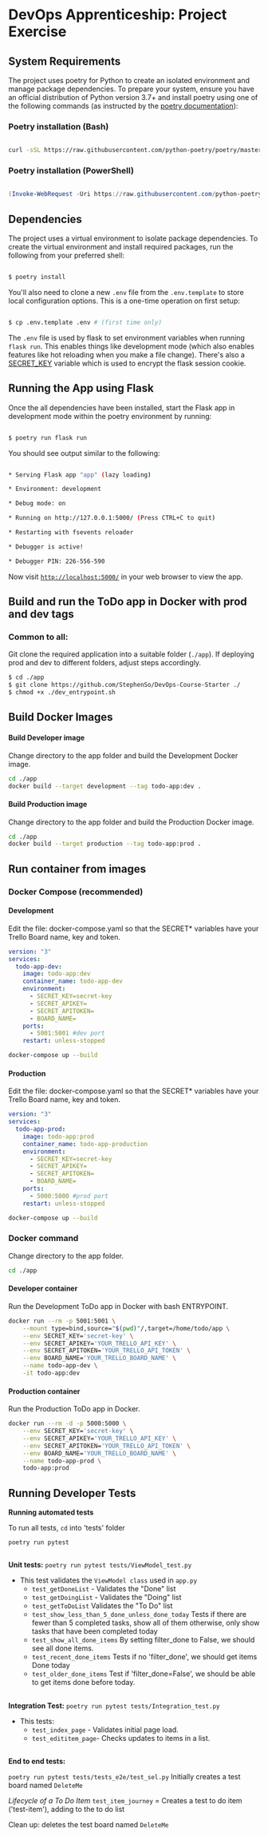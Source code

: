 # DevOps Apprenticeship: Project Exercise

## System Requirements

The project uses poetry for Python to create an isolated environment and manage package dependencies. To prepare your system, ensure you have an official distribution of Python version 3.7+ and install poetry using one of the following commands (as instructed by the [poetry documentation](https://python-poetry.org/docs/#system-requirements)):

### Poetry installation (Bash)
```bash

curl -sSL https://raw.githubusercontent.com/python-poetry/poetry/master/get-poetry.py | python

```
 ### Poetry installation (PowerShell)
 
```powershell

(Invoke-WebRequest -Uri https://raw.githubusercontent.com/python-poetry/poetry/master/get-poetry.py -UseBasicParsing).Content | python

```
## Dependencies
  

The project uses a virtual environment to isolate package dependencies. To create the virtual environment and install required packages, run the following from your preferred shell:
 
```bash

$ poetry install

```
You'll also need to clone a new `.env` file from the `.env.template` to store local configuration options. This is a one-time operation on first setup:

```bash

$ cp .env.template .env # (first time only)

``` 


The `.env` file is used by flask to set environment variables when running `flask run`. This enables things like development mode (which also enables features like hot reloading when you make a file change). There's also a [SECRET_KEY](https://flask.palletsprojects.com/en/1.1.x/config/#SECRET_KEY) variable which is used to encrypt the flask session cookie.
  

## Running the App using Flask

  

Once the all dependencies have been installed, start the Flask app in development mode within the poetry environment by running:

```bash

$ poetry run flask run

```
You should see output similar to the following:

```bash

* Serving Flask app "app" (lazy loading)

* Environment: development

* Debug mode: on

* Running on http://127.0.0.1:5000/ (Press CTRL+C to quit)

* Restarting with fsevents reloader

* Debugger is active!

* Debugger PIN: 226-556-590

```

Now visit [`http://localhost:5000/`](http://localhost:5000/) in your web browser to view the app.

## Build and run the ToDo app in Docker with prod and dev tags

### Common to all:
Git clone the required application into a suitable folder (`./app`). If deploying prod and dev to different folders, adjust steps accordingly.

```bash
$ cd ./app
$ git clone https://github.com/StephenSo/DevOps-Course-Starter ./
$ chmod +x ./dev_entrypoint.sh
```
## Build Docker Images
#### Build Developer image
Change directory to the app folder and build the Development Docker image.
```bash
cd ./app
docker build --target development --tag todo-app:dev .
```

#### Build Production image
Change directory to the app folder and build the Production Docker image.
```bash
cd ./app
docker build --target production --tag todo-app:prod .
```


## Run container from images
### Docker Compose (recommended)

#### Development
Edit the file: docker-compose.yaml so that the SECRET* variables have your Trello Board name, key and token.

```yaml
version: "3"
services:
  todo-app-dev:
    image: todo-app:dev
    container_name: todo-app-dev
    environment:
      - SECRET_KEY=secret-key
      - SECRET_APIKEY=
      - SECRET_APITOKEN=
      - BOARD_NAME=
    ports:
      - 5001:5001 #dev port
    restart: unless-stopped
```

```bash
docker-compose up --build
```

#### Production
Edit the file: docker-compose.yaml so that the SECRET* variables have your Trello Board name, key and token.

```yaml
version: "3"
services:
  todo-app-prod:
    image: todo-app:prod
    container_name: todo-app-production
    environment:
      - SECRET_KEY=secret-key
      - SECRET_APIKEY=
      - SECRET_APITOKEN=
      - BOARD_NAME=
    ports:
      - 5000:5000 #prod port
    restart: unless-stopped
```

```bash
docker-compose up --build
```

### Docker command
Change directory to the app folder.
```bash
cd ./app
```

#### Developer container
Run the Development ToDo app in Docker with bash ENTRYPOINT.

```bash
docker run --rm -p 5001:5001 \
	--mount type=bind,source="$(pwd)"/,target=/home/todo/app \
	--env SECRET_KEY='secret-key' \
	--env SECRET_APIKEY='YOUR_TRELLO_API_KEY' \
	--env SECRET_APITOKEN='YOUR_TRELLO_API_TOKEN' \
	--env BOARD_NAME='YOUR_TRELLO_BOARD_NAME' \
	--name todo-app-dev \
	-it todo-app:dev
```

#### Production container
Run the Production ToDo app in Docker.

```bash
docker run --rm -d -p 5000:5000 \
	--env SECRET_KEY='secret-key' \
	--env SECRET_APIKEY='YOUR_TRELLO_API_KEY' \
	--env SECRET_APITOKEN='YOUR_TRELLO_API_TOKEN' \
	--env BOARD_NAME='YOUR_TRELLO_BOARD_NAME' \
	--name todo-app-prod \
	todo-app:prod
```

## Running Developer Tests 

**Running automated tests**

To run all tests, `cd` into 'tests' folder

`poetry run pytest`
##
**Unit tests:** 
`poetry run pytest tests/ViewModel_test.py`

 - This test validates the `ViewModel class` used in `app.py`
	 - `test_getDoneList` - Validates the "Done" list
	 - `test_getDoingList` - Validates the "Doing" list
	 - `test_getToDoList` Validates the "To Do" list 
	 - `test_show_less_than_5_done_unless_done_today` Tests if there are fewer than 5 completed tasks, show all of them otherwise, only show tasks that have been completed today
	 - `test_show_all_done_items` By setting filter_done to False, we should see all done items.
	 - `test_recent_done_items` Tests if no 'filter_done', we should get items Done today
	 - `test_older_done_items` Test if 'filter_done=False', we should be able to get items done before today.

##

**Integration Test:**
 `poetry run pytest tests/Integration_test.py`

 - This tests:
	 - `test_index_page` - Validates initial page load. 
	 - `test_edititem_page`- Checks updates to items in a list.

##
**End to end tests:**

`poetry run pytest tests/tests_e2e/test_sel.py`
Initially creates a test board named `DeleteMe`

*Lifecycle of a To Do Item*
`test_item_journey` = Creates a test to do item ('test-item'), adding to the to do list

Clean up: deletes the test board named `DeleteMe`